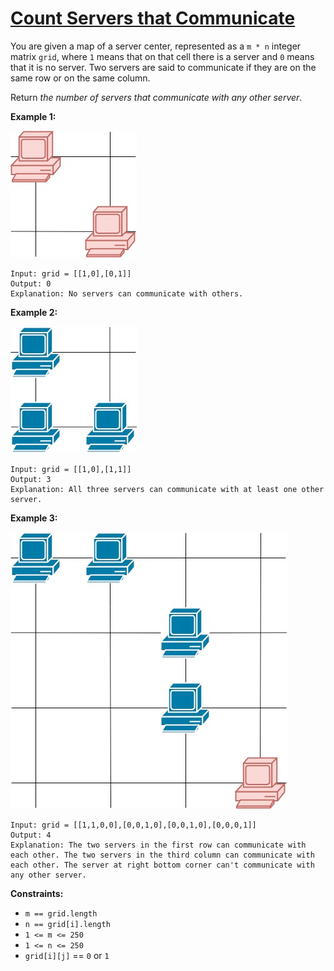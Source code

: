 [Count Servers that Communicate](https://leetcode.com/problems/count-servers-that-communicate/)
===
You are given a map of a server center, represented as a `m * n` integer matrix `grid`, where `1` means that on that
cell there is a server and `0` means that it is no server. Two servers are said to communicate if they are on the same
row or on the same column.

Return _the number of servers that communicate with any other server_.

**Example 1:**

![img.png](../bin/count_servers_that_communicate/img.png)

```text
Input: grid = [[1,0],[0,1]]
Output: 0
Explanation: No servers can communicate with others.
```

**Example 2:**

![img_1.png](../bin/count_servers_that_communicate/img_1.png)

```text
Input: grid = [[1,0],[1,1]]
Output: 3
Explanation: All three servers can communicate with at least one other server.
```

**Example 3:**

![img_2.png](../bin/count_servers_that_communicate/img_2.png)

```text
Input: grid = [[1,1,0,0],[0,0,1,0],[0,0,1,0],[0,0,0,1]]
Output: 4
Explanation: The two servers in the first row can communicate with each other. The two servers in the third column can communicate with each other. The server at right bottom corner can't communicate with any other server.
```

**Constraints:**

* `m == grid.length`
* `n == grid[i].length`
* `1 <= m <= 250`
* `1 <= n <= 250`
* `grid[i][j]` == `0` or `1`

